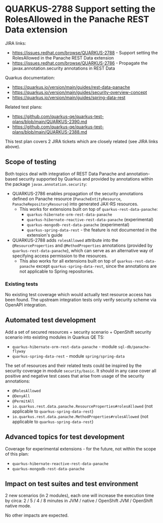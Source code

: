 # QUARKUS-2788 Support setting the RolesAllowed in the Panache REST Data extension

JIRA links:
- https://issues.redhat.com/browse/QUARKUS-2788 - Support setting the RolesAllowed in the Panache REST Data extension
- https://issues.redhat.com/browse/QUARKUS-2786 - Propagate the javax.annotation.security annotations in REST Data

Quarkus documentation:
- https://quarkus.io/version/main/guides/rest-data-panache
- https://quarkus.io/version/main/guides/security-overview-concept
- https://quarkus.io/version/main/guides/spring-data-rest

Related test plans:
- https://github.com/quarkus-qe/quarkus-test-plans/blob/main/QUARKUS-2390.md
- https://github.com/quarkus-qe/quarkus-test-plans/blob/main/QUARKUS-2388.md

This test plan covers 2 JIRA tickets which are closely related (see JIRA links above).

## Scope of testing
Both topics deal with integration of REST Data Panache and annotation-based security supported by Quarkus and provided
by annotations within the package `javax.annotation.security`:
- QUARKUS-2786 enables propagation of the security annotations defined on Panache resource 
  (`PanacheEntityResource`, `PanacheRepositoryResource`) into generated JAX-RS resources.
  - This works for extensions built on top of `quarkus-rest-data-panache`:
    - `quarkus-hibernate-orm-rest-data-panache`
    - `quarkus-hibernate-reactive-rest-data-panache` (experimental)
    - `quarkus-mongodb-rest-data-panache` (experimental)
    - `quarkus-spring-data-rest` - the feature is not documented in the extension's guide
- QUARKUS-2788 adds `rolesAllowed` attribute into the `@ResourceProperties` and `@MethodProperties` annotations
  (provided by `quarkus-rest-data-panache`), which can serve as an alternative way of specifying access permission
  to the resources.
  - This also works for all extensions built on top of `quarkus-rest-data-panache` except `quarkus-spring-data-rest`,
    since the annotations are not applicable to Spring repositories.

### Existing tests
No existing test coverage which would actually test resource access has been found.
The upstream integration tests only verify security scheme via OpenAPI integration.

## Automated test development
Add a set of secured resources + security scenario + OpenShift security scenario into existing modules in Quarkus QE TS:
- `quarkus-hibernate-orm-rest-data-panache` - module `sql-db/panache-flyway`
- `quarkus-spring-data-rest` - module `spring/spring-data`

The set of resources and their related tests could be inspired by the security coverage in module `security/basic`.
It should in any case cover all positive and negative test cases that arise from usage of the security annotations:
- `@RolesAllowed`
- `@DenyAll`
- `@PermitAll`
- `io.quarkus.rest.data.panache.ResourceProperties#rolesAllowed` (not applicable to `quarkus-spring-data-rest`)
- `io.quarkus.rest.data.panache.MethodProperties#rolesAllowed` (not applicable to `quarkus-spring-data-rest`)

## Advanced topics for test development
Coverage for experimental extensions - for the future, not within the scope of this plan:
- `quarkus-hibernate-reactive-rest-data-panache`
- `quarkus-mongodb-rest-data-panache`

## Impact on test suites and test environment
2 new scenarios (in 2 modules), each one will increase the execution time by circa:
2 / 5 / 4 / 8 minutes in JVM / native / OpenShift JVM / OpenShift native mode.

No other impacts are expected.

